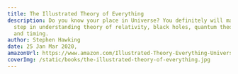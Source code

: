 ```yaml
---
title: The Illustrated Theory of Everything
description: Do you know your place in Universe? You definitely will make big
  step in understanding theory of relativity, black holes, quantum theory
  and timing.
author: Stephen Hawking
date: 25 Jan Mar 2020,
amazonUrl: https://www.amazon.com/Illustrated-Theory-Everything-Universe-2003-10-24-dp-B01NH01CUL/dp/B01NH01CUL,
coverImg: /static/books/the-illustrated-theory-of-everything.jpg
---
```

